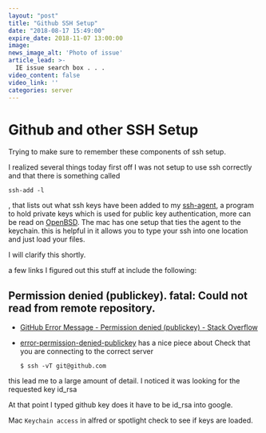 ```yaml
---
layout: "post"
title: "Github SSH Setup"
date: "2018-08-17 15:49:00"
expire_date: 2018-11-07 13:00:00
image: 
news_image_alt: 'Photo of issue'
article_lead: >-
  IE issue search box . . .
video_content: false
video_link: ''
categories: server
---
```


# Github and other SSH Setup

Trying to make sure to remember these components of ssh setup.

I realized several things today first off I was not setup to use ssh correctly and that there is something called 

    ssh-add -l

, that lists out what ssh keys have been added to my [ssh-agent](https://en.wikipedia.org/wiki/Ssh-agent), a program to hold private keys which is used for public key authentication, more can be read on [OpenBSD](https://man.openbsd.org/ssh-agent). The mac has one setup that ties the agent to the keychain. this is helpful in it allows you to type your ssh into one location and just load your files.

I will clarify this shortly.

a few links I figured out this stuff at include the following:

## Permission denied (publickey). fatal: Could not read from remote repository.

-   [GitHub Error Message - Permission denied (publickey) - Stack  Overflow](https://stackoverflow.com/questions/12940626/github-error-message-permission-denied-publickey)
-   [error-permission-denied-publickey](https://help.github.com/articles/error-permission-denied-publickey/)
has a nice piece about Check that you are connecting to the correct server

        $ ssh -vT git@github.com

this lead me to a large amount of detail. I noticed it was looking for the requested key id_rsa

At that point I typed github key does it have to be id_rsa into google.



Mac `Keychain access` in alfred or spotlight check to see if keys are loaded.